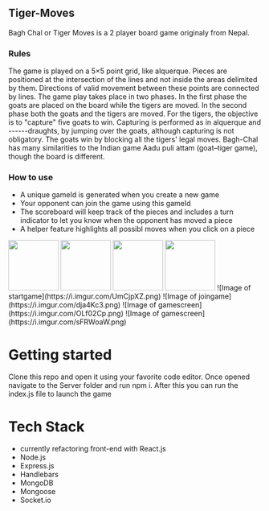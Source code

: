 ## Tiger-Moves

Bagh Chal or Tiger Moves is a 2 player board game originaly from Nepal. 

### Rules
The game is played on a 5×5 point grid, like alquerque. Pieces are positioned at the intersection of the lines and not inside the areas delimited by them. Directions of valid movement between these points are connected by lines. The game play takes place in two phases. In the first phase the goats are placed on the board while the tigers are moved. In the second phase both the goats and the tigers are moved. For the tigers, the objective is to "capture" five goats to win. Capturing is performed as in alquerque and ------draughts, by jumping over the goats, although capturing is not obligatory. The goats win by blocking all the tigers' legal moves. Bagh-Chal has many similarities to the Indian game Aadu puli attam (goat–tiger game), though the board is different.

### How to use
- A unique gameId is generated when you create a new game
- Your opponent can join the game using this gameId
- The scoreboard will keep track of the pieces and includes a turn indicator to let you know when the opponent has moved a piece
- A helper feature highlights all possibl moves when you click on a piece 

<img src="https://i.imgur.com/UmCjpXZ.png" width="100" height="100">
<img src="https://i.imgur.com/dja4Kc3.png" width="100" height="100">
<img src="https://i.imgur.com/OLf02Cp.png" width="100" height="100">
<img src="https://i.imgur.com/sFRWoaW.png" width="100" height="100">
![Image of startgame](https://i.imgur.com/UmCjpXZ.png)
![Image of joingame](https://i.imgur.com/dja4Kc3.png)
![Image of gamescreen](https://i.imgur.com/OLf02Cp.png)
![Image of gamescreen](https://i.imgur.com/sFRWoaW.png)


# Getting started
Clone this repo and open it using your favorite code editor. Once opened navigate to the Server folder and run npm i.
After this you can run the index.js file to launch the game 

# Tech Stack
- currently refactoring front-end with React.js
- Node.js
- Express.js
- Handlebars
- MongoDB
- Mongoose
- Socket.io
